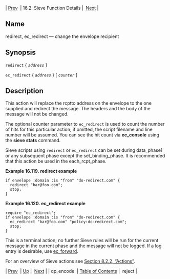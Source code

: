 | [Prev](sieve.ref.qp_encode)  | 16.2. Sieve Function Details |  [Next](sieve.ref.reject) |

<a name="sieve.ref.redirect"></a>
## Name

redirect, ec_redirect — change the envelope recipient

## Synopsis

`redirect` { *`address`* }

`ec_redirect` { *`address`* } [ *`counter`* ]

<a name="idp31112288"></a>
## Description

This action will replace the rcptto address on the envelope to the one supplied and redirect the message. The headers and the body of the message will not be changed.

The optional counter parameter to `ec_redirect` is used to count the number of hits for this particular action; if omitted, the script filename and line number will be assumed. You can see the hit count via **ec_console** using the **sieve stats**       command.

Sieve scripts using `redirect` or `ec_redirect` can be set during data_phase1 or any subsequent phase except the set_binding_phase. It is recommended that this action be used in the each_rcpt_phase.

<a name="example.ec_redirect"></a>

**Example 16.119. redirect example**

```
if envelope :domain :is "from" "do-redirect.com" {
  redirect "bar@foo.com";
  stop;
}
```

<a name="example.ec_redirect.second"></a>

**Example 16.120. ec_redirect example**

```
require "ec_redirect";
if envelope :domain :is "from" "do-redirect.com" {
  ec_redirect "bar@foo.com" "policy:do-redirect.com";
  stop;
}
```

This is a terminal action; no further Sieve rules will be run for the current message in the current phase and the message will not be logged. If a log entry is desirable, use [ec_forward](sieve.ref.ec_forward "ec_forward").

For an overview of Sieve actions see [Section 8.2.2, “Actions”](sieve.syntax.basic#sieve.syntax.basic.actions "8.2.2. Actions").

| [Prev](sieve.ref.qp_encode)  | [Up](sieve.ref.files) |  [Next](sieve.ref.reject) |
| qp_encode  | [Table of Contents](index) |  reject |
